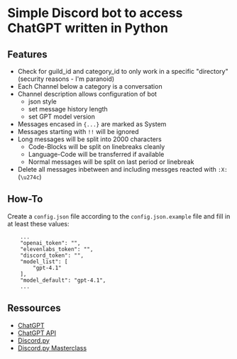 # Simple Discord bot to access ChatGPT written in Python

## Features

- Check for guild_id and category_id to only work in a specific "directory" (security reasons - I'm paranoid)
- Each Channel below a category is a conversation
- Channel description allows configuration of bot
  - json style
  - set message history length
  - set GPT model version
- Messages encased in `{...}` are marked as System
- Messages starting with `!!` will be ignored
- Long messages will be split into 2000 characters
  - Code-Blocks will be split on linebreaks cleanly
  - Language-Code will be transferred if available
  - Normal messages will be split on last period or linebreak
- Delete all messages inbetween and including messges reacted with `:X:` (`\u274c`)

## How-To

Create a `config.json` file according to the `config.json.example` file and fill in at least these values:

```plain
    ...
    "openai_token": "",
    "elevenlabs_token": "",
    "discord_token": "",
    "model_list": [
        "gpt-4.1"
    ],
    "model_default": "gpt-4.1",
    ...
```

## Ressources

- [ChatGPT](https://chat.openai.com)
- [ChatGPT API](https://platform.openai.com/docs/api-reference)
- [Discord.py](https://discordpy.readthedocs.io/en/stable/)
- [Discord.py Masterclass](https://fallendeity.github.io/discord.py-masterclass/slash-commands/)
